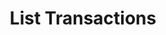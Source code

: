 ---
title: List Transactions
excerpt: Retrieve a paginated, filtered list of Transactions
api:
  file: temp_swagger.json
  operationId: post_api-v3-transactions
hidden: false
---
